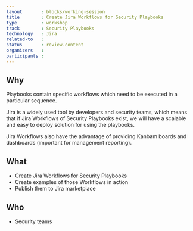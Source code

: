 ```yaml
---
layout       : blocks/working-session
title        : Create Jira Workflows for Security Playbooks
type         : workshop
track        : Security Playbooks
technology   : Jira
related-to   :
status       : review-content
organizers   :
participants :
---
```


## Why

Playbooks contain specific workflows which need to be executed in a particular sequence.

Jira is a widely used tool by developers and security teams, which means that if Jira Workflows of Security Playbooks exist,
  we will have a scalable and easy to deploy solution for using the playbooks.

Jira Workflows also have the advantage of providing Kanbam boards and dashboards (important for management reporting).

## What

 - Create Jira Workflows for Security Playbooks
 - Create examples of those Workflows in action
 - Publish them to Jira marketplace

## Who

 - Security teams
